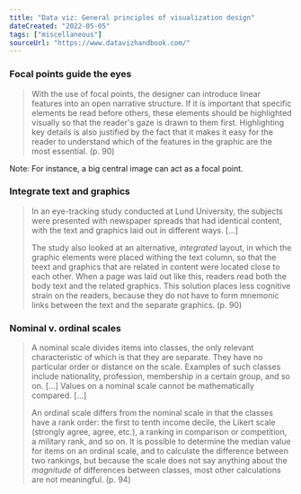 ```yaml
---
title: "Data viz: General principles of visualization design"
dateCreated: "2022-05-05"
tags: ["miscellaneous"]
sourceUrl: "https://www.datavizhandbook.com/"
---
```


### Focal points guide the eyes

> With the use of focal points, the designer can introduce linear features into an open narrative structure. If it is important that specific elements be read before others, these elements should be highlighted visually so that the reader's gaze is drawn to them first. Highlighting key details is also justified by the fact that it makes it easy for the reader to understand which of the features in the graphic are the most essential. (p. 90)

Note: For instance, a big central image can act as a focal point.

### Integrate text and graphics

> In an eye-tracking study conducted at Lund University, the subjects were presented with newspaper spreads that had identical content, with the text and graphics laid out in different ways. [...]
>
> The study also looked at an alternative, _integrated_ layout, in which the graphic elements were placed withing the text column, so that the teext and graphics that are related in content were located close to each other. When a page was laid out like this, readers read both the body text and the related graphics. This solution places less cognitive strain on the readers, because they do not have to form mnemonic links between the text and the separate graphics. (p. 90)

### Nominal v. ordinal scales

> A nominal scale divides items into classes, the only relevant characteristic of which is that they are separate. They have no particular order or distance on the scale. Examples of such classes include nationality, profession, membership in a certain group, and so on. [...] Values on a nominal scale cannot be mathematically compared. [...]
>
> An ordinal scale differs from the nominal scale in that the classes have a rank order: the first to tenth income decile, the Likert scale (strongly agree, agree, etc.), a ranking in comparison or competition, a military rank, and so on. It is possible to determine the median value for items on an ordinal scale, and to calculate the difference between two rankings, but because the scale does not say anything about the _magnitude_ of differences between classes, most other calculations are not meaningful. (p. 94)
